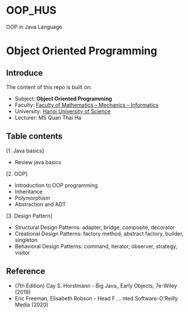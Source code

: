 # OOP_HUS
OOP in Java Language
# Object Oriented Programming

## Introduce
The content of this repo is built on:

- Subject: **Object Oriented Programming** 
- Faculty: [Faculty of Mathematics – Mechanics – Informatics](http://mim.hus.vnu.edu.vn/en)
- University: [Hanoi University of Science](http://hus.vnu.edu.vn/)
- Lecturer: MS Quan Thai Ha

## Table contents
[1. Java basics]
- Review java basics

[2. OOP]
- Introduction to OOP programming
- Inheritance
- Polymorphism
- Abstraction and ADT

[3. Design Pattern]
- Structural Design Patterns: adapter, bridge, composite, decorator
- Creational Design Patterns: factory method, abstract factory, builder, singleton
- Behavioral Design Patterns: command, iterator, observer, strategy, visitor

## Reference
- (7th Edition) Cay S. Horstmann - Big Java_ Early Objects, 7e-Wiley (2019)
- Eric Freeman, Elisabeth Robson - Head F ... nted Software-O'Reilly Media (2020)
